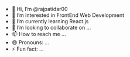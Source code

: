 - 👋 Hi, I’m @rajpatidar00
- 👀 I’m interested in FrontEnd Web Development
- 🌱 I’m currently learning React.js
- 💞️ I’m looking to collaborate on ...
- 📫 How to reach me ...
- 😄 Pronouns: ...
- ⚡ Fun fact: ...

<!---
rajpatidar00/rajpatidar00 is a ✨ special ✨ repository because its `README.md` (this file) appears on your GitHub profile.
You can click the Preview link to take a look at your changes.
--->
